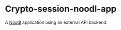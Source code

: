 # Crypto-session-noodl-app

A [Noodl](https://www.noodl.net/) application using an external API backend.
